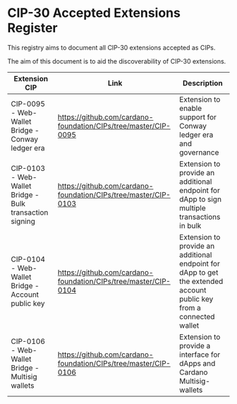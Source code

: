 # CIP-30 Accepted Extensions Register

This registry aims to document all CIP-30 extensions accepted as CIPs.

The aim of this document is to aid the discoverability of CIP-30 extensions.

| Extension CIP | Link | Description |
| --- | --- | --- |
| CIP-0095 - Web-Wallet Bridge - Conway ledger era | https://github.com/cardano-foundation/CIPs/tree/master/CIP-0095 | Extension to enable support for Conway ledger era and governance |
| CIP-0103 - Web-Wallet Bridge - Bulk transaction signing | https://github.com/cardano-foundation/CIPs/tree/master/CIP-0103 | Extension to provide an additional endpoint for dApp to sign multiple transactions in bulk |
| CIP-0104 - Web-Wallet Bridge - Account public key | https://github.com/cardano-foundation/CIPs/tree/master/CIP-0104 | Extension to provide an additional endpoint for dApp to get the extended account public key from a connected wallet |
| CIP-0106 - Web-Wallet Bridge - Multisig wallets | https://github.com/cardano-foundation/CIPs/tree/master/CIP-0106 | Extension to provide a interface for dApps and Cardano Multisig-wallets |